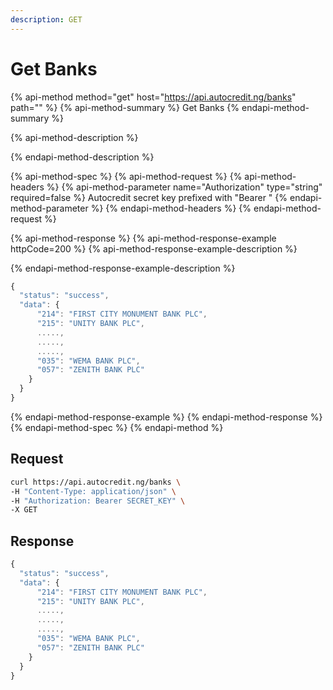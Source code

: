 ```yaml
---
description: GET
---
```


# Get Banks

{% api-method method="get" host="https://api.autocredit.ng/banks" path="" %}
{% api-method-summary %}
Get Banks
{% endapi-method-summary %}

{% api-method-description %}

{% endapi-method-description %}

{% api-method-spec %}
{% api-method-request %}
{% api-method-headers %}
{% api-method-parameter name="Authorization" type="string" required=false %}
Autocredit secret key prefixed with "Bearer "
{% endapi-method-parameter %}
{% endapi-method-headers %}
{% endapi-method-request %}

{% api-method-response %}
{% api-method-response-example httpCode=200 %}
{% api-method-response-example-description %}

{% endapi-method-response-example-description %}

```javascript
{
  "status": "success",
  "data": {
      "214": "FIRST CITY MONUMENT BANK PLC",
      "215": "UNITY BANK PLC",
      .....,
      .....,
      .....,
      "035": "WEMA BANK PLC",
      "057": "ZENITH BANK PLC"
    }
  }
}
```
{% endapi-method-response-example %}
{% endapi-method-response %}
{% endapi-method-spec %}
{% endapi-method %}

## **Request**

```bash
curl https://api.autocredit.ng/banks \
-H "Content-Type: application/json" \
-H "Authorization: Bearer SECRET_KEY" \
-X GET
```

## **Response**

```javascript
{
  "status": "success",
  "data": {
      "214": "FIRST CITY MONUMENT BANK PLC",
      "215": "UNITY BANK PLC",
      .....,
      .....,
      .....,
      "035": "WEMA BANK PLC",
      "057": "ZENITH BANK PLC"
    }
  }
}
```

